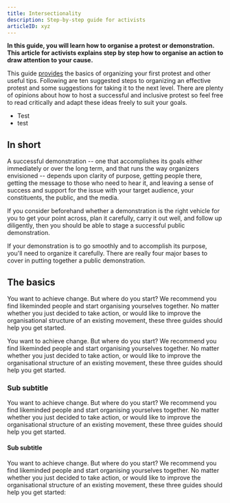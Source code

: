 ```yaml
---
title: Intersectionality
description: Step-by-step guide for activists
articleID: xyz
---
```


**In this guide, you will learn how to organise a protest or demonstration. This article for activists explains step by step how to organise an action to draw attention to your cause.**

This guide [provides](test.md) the basics of organizing your first protest and other useful tips. Following are ten suggested steps to organizing an effective protest and some suggestions for taking it to the next level. There are plenty of opinions about how to host a successful and inclusive protest so feel free to read critically and adapt these ideas freely to suit your goals.
- Test
- test


<!-- <hgroup>
<h1> Health & wellbeing </h1>

<h1> Campaign strategy </h1>
</hgroup> -->


## In short

A successful demonstration -- one that accomplishes its goals either immediately or over the long term, and that runs the way organizers envisioned -- depends upon clarity of purpose, getting people there, getting the message to those who need to hear it, and leaving a sense of success and support for the issue with your target audience, your constituents, the public, and the media.

If you consider beforehand whether a demonstration is the right vehicle for you to get your point across, plan it carefully, carry it out well, and follow up diligently, then you should be able to stage a successful public demonstration.

If your demonstration is to go smoothly and to accomplish its purpose, you'll need to organize it carefully. There are really four major bases to cover in putting together a public demonstration.


## The basics

You want to achieve change. But where do you start? We recommend you find likeminded people and start organising yourselves together. No matter whether you just decided to take action, or would like to improve the organisational structure of an existing movement, these three guides should help you get started.

You want to achieve change. But where do you start? We recommend you find likeminded people and start organising yourselves together. No matter whether you just decided to take action, or would like to improve the organisational structure of an existing movement, these three guides should help you get started.



### Sub subtitle
You want to achieve change. But where do you start? We recommend you find likeminded people and start organising yourselves together. No matter whether you just decided to take action, or would like to improve the organisational structure of an existing movement, these three guides should help you get started.

#### Sub subtitle

You want to achieve change. But where do you start? We recommend you find likeminded people and start organising yourselves together. No matter whether you just decided to take action, or would like to improve the organisational structure of an existing movement, these three guides should help you get started:

